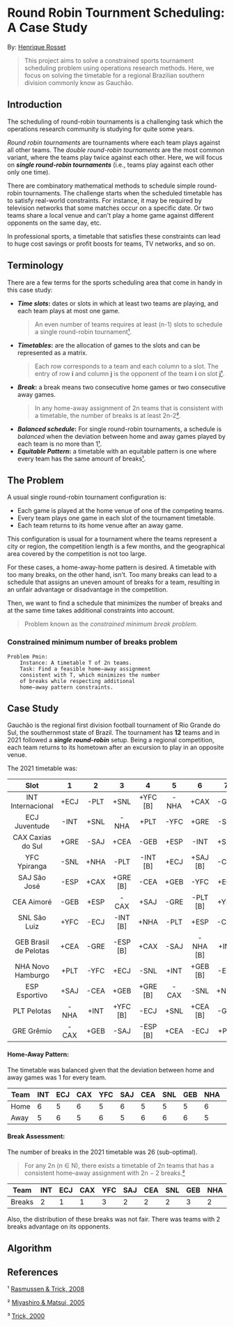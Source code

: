 Round Robin Tournment Scheduling: A Case Study
==============================================
By: [Henrique Rosset](mailto:henriquerosset@hotmail.com)

> This project aims to solve a constrained sports tournament scheduling problem using operations research methods. Here, we focus on solving the timetable for a regional Brazilian southern division commonly know as Gauchão.

## Introduction

The scheduling of round-robin tournaments is a challenging task which the operations research community is studying for quite some years. 

_Round robin tournaments_ are tournaments where each team plays against all other teams. The _double round-robin tournaments_ are the most common variant, where the teams play twice against each other. Here, we will focus on **_single round-robin tournaments_** (i.e., teams play against each other only one time).

There are combinatory mathematical methods to schedule simple round-robin tournaments. The challenge starts when the scheduled timetable has to satisfy real-world constraints. For instance, it may be required by television networks that some matches occur on a specific date. Or two teams share a local venue and can't play a home game against different opponents on the same day, etc.

In professional sports, a timetable that satisfies these constraints can lead to huge cost savings or profit boosts for teams, TV networks, and so on. 

## Terminology

There are a few terms for the sports scheduling area that come in handy in this case study:

- **_Time slots_:** dates or slots in which at least two teams are playing, and each team plays at most one game. 
    > An even number of teams requires at least (n-1) slots to schedule a single round-robin tournament[¹](#references).
- **_Timetables_:** are the allocation of games to the slots and can be represented as a matrix.
    > Each row corresponds to a team and each column to a slot. The entry of row **i** and column **j** is the opponent of the team **i** on slot **j**[¹](#references).
- **_Break_:** a break means two consecutive home games or two consecutive away games.
    > In any home-away assignment of 2n teams that is consistent with a timetable, the number of breaks is at least 2n-2[²](#references).
- **_Balanced schedule_:** For single round-robin tournaments, a schedule is _balanced_ when the deviation between home and away games played by each team is no more than 1[¹](#references).
- **_Equitable Pattern_:** a timetable with an equitable pattern is one where every team has the same amount of breaks[¹](#references).

## The Problem

A usual single round-robin tournament configuration is: 
* Each game is played at the home venue of one of the competing teams. 
* Every team plays one game in each slot of the tournament timetable.
* Each team returns to its home venue after an away game.

This configuration is usual for a tournament where the teams represent a city or region, the competition length is a few months, and the geographical area covered by the competition is not too large. 

For these cases, a home-away-home pattern is desired. A timetable with too many breaks, on the other hand, isn't. Too many breaks can lead to a schedule that assigns an uneven amount of breaks for a team, resulting in an unfair advantage or disadvantage in the competition.

Then, we want to find a schedule that minimizes the number of breaks and at the same time takes additional constraints into account. 

> Problem known as the _constrained minimum break problem_.

### Constrained minimum number of breaks problem

    Problem Pmin:
        Instance: A timetable T of 2n teams.
        Task: Find a feasible home–away assignment 
        consistent with T, which minimizes the number 
        of breaks while respecting additional 
        home–away pattern constraints.

## Case Study

Gauchão is the regional first division football tournament of Rio Grande do Sul, the southernmost state of Brazil. The tournament has **12** teams and in 2021 followed a **_single round-robin_** setup. Being a regional competition, each team returns to its hometown after an excursion to play in an opposite venue.

The 2021 timetable was:

|Slot                 | 1   | 2   | 3      | 4      | 5      | 6      | 7      | 8      | 9      | ESP    | PLT    |
|:-------------------:|:---:|:---:|:------:|:------:|:------:|:------:|:------:|:------:|:------:|:------:|:------:|
INT Internacional     |+ECJ  |-PLT|+SNL    |+YFC [B]|-NHA    |+CAX    |-GEB    |+SAJ    |-GRE    |-CEA [B]|+ESP    |
ECJ Juventude         |-INT  |+SNL|-NHA    |+PLT    |-YFC    |+GRE    |-SAJ    |-ECJ    |-CAX    |+ECJ [B]|+GEB    |
CAX Caxias do Sul     |+GRE  |-SAJ|+CEA    |-GEB    |+ESP    |-INT    |+SNL    |-NHA    |+ECJ    |+YFC [B]|-PLT    |
YFC Ypiranga          |-SNL  |+NHA|-PLT    |-INT [B]|+ECJ    |+SAJ [B]|-CEA    |+GEB    |-ESP    |-CAX [B]|+GRE    |
SAJ São José          |-ESP  |+CAX|+GRE [B]|-CEA    |+GEB    |-YFC    |+ECJ    |-INT    |+SNL    |+PLT [B]|-NHA    |
CEA Aimoré            |-GEB  |+ESP|-CAX    |+SAJ    |-GRE    |-PLT [B]|+YFC    |-ECJ    |+NHA    |+INT [B]|-SNL    | 
SNL São Luiz          |+YFC  |-ECJ|-INT [B]|+NHA    |-PLT    |+ESP    |-CAX    |+GRE    |+SNL    |+SNL [B]|+CEA    |
GEB Brasil de Pelotas |+CEA  |-GRE|-ESP [B]|+CAX    |-SAJ    |-NHA [B]|+INT    |-YFC    |+PLT    |+SNL [B]|-ECJ    |
NHA Novo Hamburgo     |+PLT  |-YFC|+ECJ    |-SNL    |+INT    |+GEB [B]|-ESP    |+CAX    |+NHA    |+NHA [B]|+SAJ    |
ESP Esportivo         |+SAJ  |-CEA|+GEB    |+GRE [B]|-CAX    |-SNL    |+NHA    |-PLT    |+YFC    |+ECJ [B]|+ESP    |
PLT Pelotas           |-NHA  |+INT|+YFC [B]|-ECJ    |+SNL    |+CEA [B]|-GRE    |+ESP    |-GEB    |-SAJ [B]|+CAX    |
GRE Grêmio            |-CAX  |+GEB|-SAJ    |-ESP [B]|+CEA    |-ECJ    |+PLT    |-SNL    |+INT    |+NHA [B]|-YFC    |

#### Home-Away Pattern:

The timetable was balanced given that the deviation between home and away games was 1 for every team.

Team  |INT|ECJ|CAX|YFC|SAJ|CEA|SNL|GEB|NHA|ESP|PLT|GRE|
------|---|---|---|---|---|---|---|---|---|---|---|---|
Home  |	6 |	5 | 6 |	5 |	6 |	5 |	5 |	5 |	6 |	6 |	6 |	5 |git add
Away  |	5 |	6 | 5 |	6 |	5 |	6 |	6 |	6 |	5 |	5 |	5 |	6 |

#### Break Assessment:

The number of breaks in the 2021 timetable was 26 (sub-optimal).

> For any 2n (n ∈ N), there exists a timetable of 2n teams that has a consistent home–away assignment with 2n − 2 breaks.[²](#references)

Team  |INT|ECJ|CAX|YFC|SAJ|CEA|SNL|GEB|NHA|ESP|PLT|GRE|
------|---|---|---|---|---|---|---|---|---|---|---|---|
Breaks|	2 |	1 | 1 |	3 |	2 |	2 |	2 |	3 |	2 |	3 |	3 |	2 |

Also, the distribution of these breaks was not fair. There was teams with 2 breaks advantage on its opponents. 

## Algorithm

## References 

¹ [Rasmussen & Trick, 2008](https://www.sciencedirect.com/science/article/pii/S0377221707005309)

² [Miyashiro & Matsui, 2005](https://www.sciencedirect.com/science/article/pii/S0167637704000951)

³ [Trick, 2000](https://link.springer.com/chapter/10.1007/3-540-44629-X_15)